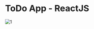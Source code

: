 # ToDo App - ReactJS

![1](https://github.com/Zareel/Todo-app-ReactJS/assets/110910838/19916e45-81db-4f01-b39c-200cbc105fde)
